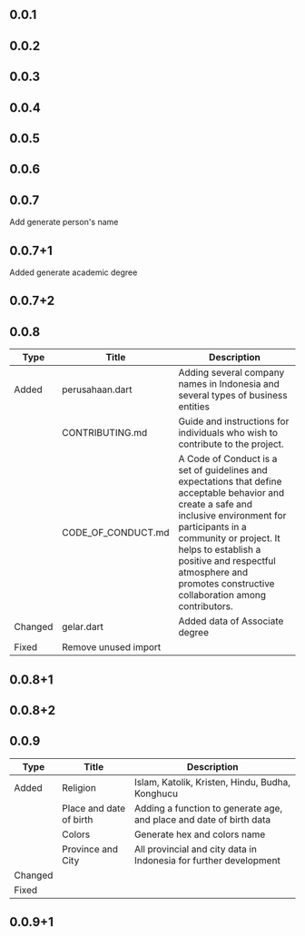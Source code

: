 ## 0.0.1
## 0.0.2
## 0.0.3
## 0.0.4
## 0.0.5
## 0.0.6
## 0.0.7
Add generate person's name
## 0.0.7+1
Added generate academic degree
## 0.0.7+2
## 0.0.8
| Type | Title | Description |
|---|---|---|
| Added | perusahaan.dart | Adding several company names in Indonesia and several types of business entities |
|| CONTRIBUTING.md | Guide and instructions for individuals who wish to contribute to the project. |
|| CODE_OF_CONDUCT.md | A Code of Conduct is a set of guidelines and expectations that define acceptable behavior and create a safe and inclusive environment for participants in a community or  project. It helps to establish a positive and respectful atmosphere and promotes constructive collaboration among contributors. |
| Changed | gelar.dart | Added data of Associate degree |
| Fixed | Remove unused import ||
## 0.0.8+1
## 0.0.8+2
## 0.0.9
| Type | Title | Description |
|---|---|---|
| Added | Religion | Islam, Katolik, Kristen, Hindu, Budha, Konghucu |
|| Place and date of birth | Adding a function to generate age, and place and date of birth data |
|| Colors | Generate hex and colors name |
|| Province and City | All provincial and city data in Indonesia for further development |
| Changed |||
| Fixed |||
## 0.0.9+1